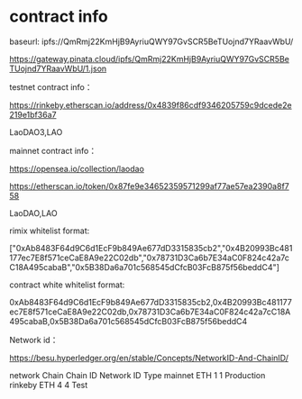 # contract info

baseurl: ipfs://QmRmj22KmHjB9AyriuQWY97GvSCR5BeTUojnd7YRaavWbU/

https://gateway.pinata.cloud/ipfs/QmRmj22KmHjB9AyriuQWY97GvSCR5BeTUojnd7YRaavWbU/1.json



testnet contract info：

https://rinkeby.etherscan.io/address/0x4839f86cdf9346205759c9dcede2e219e1bf36a7

LaoDAO3,LAO



mainnet contract info：

https://opensea.io/collection/laodao

https://etherscan.io/token/0x87fe9e34652359571299af77ae57ea2390a8f758

LaoDAO,LAO

rimix whitelist format:

["0xAb8483F64d9C6d1EcF9b849Ae677dD3315835cb2","0x4B20993Bc481177ec7E8f571ceCaE8A9e22C02db","0x78731D3Ca6b7E34aC0F824c42a7cC18A495cabaB","0x5B38Da6a701c568545dCfcB03FcB875f56beddC4"]

contract white whitelist format:

0xAb8483F64d9C6d1EcF9b849Ae677dD3315835cb2,0x4B20993Bc481177ec7E8f571ceCaE8A9e22C02db,0x78731D3Ca6b7E34aC0F824c42a7cC18A495cabaB,0x5B38Da6a701c568545dCfcB03FcB875f56beddC4

Network id：

https://besu.hyperledger.org/en/stable/Concepts/NetworkID-And-ChainID/

network	Chain	Chain ID	Network ID	Type
mainnet	ETH	    1	    1	    Production
rinkeby	ETH	    4	    4	    Test

